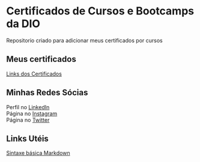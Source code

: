# Certificados de Cursos e Bootcamps da DIO
Repositorio criado para adicionar meus certificados por cursos

## Meus certificados
[Links dos Certificados](https://github.com/dev-for-dev/Meus-Certificados-DIO/blob/main/Certificados/Links%20Certificados.md)
## Minhas Redes Sócias

Perfil no [LinkedIn](https://www.linkedin.com/in/andre-f-s-santos)<br>
Página no [Instagram](https://www.instagram.com/devfordev/)<br>
Página no [Twitter](https://twitter.com/devfordev_of)<br>

## Links Utéis

[Sintaxe básica Markdown](https://markdown.net.br/sintaxe-basica/)

